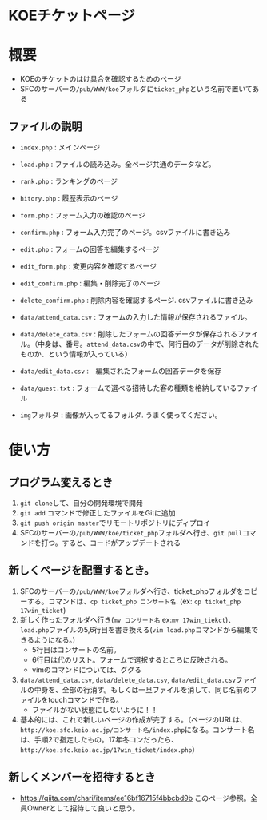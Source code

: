 # KOEチケットページ

# 概要

* KOEのチケットのはけ具合を確認するためのページ
* SFCのサーバーの`/pub/WWW/koe`フォルダに`ticket_php`という名前で置いてある

## ファイルの説明

* `index.php` : メインページ
* `load.php` : ファイルの読み込み。全ページ共通のデータなど。
* `rank.php` : ランキングのページ
* `hitory.php` : 履歴表示のページ
* `form.php` : フォーム入力の確認のページ
* `confirm.php` : フォーム入力完了のページ。csvファイルに書き込み
* `edit.php` : フォームの回答を編集するページ
* `edit_form.php` : 変更内容を確認するページ
* `edit_comfirm.php` : 編集・削除完了のページ
* `delete_comfirm.php` : 削除内容を確認するページ. csvファイルに書き込み

* `data/attend_data.csv` : フォームの入力した情報が保存されるファイル。
* `data/delete_data.csv` : 削除したフォームの回答データが保存されるファイル。（中身は、番号。`attend_data.csv`の中で、何行目のデータが削除されたものか、という情報が入っている）
* `data/edit_data.csv` :　編集されたフォームの回答データを保存
* `data/guest.txt` : フォームで選べる招待した客の種類を格納しているファイル

* `img`フォルダ : 画像が入ってるフォルダ. うまく使ってください。

# 使い方

## プログラム変えるとき
1. `git clone`して、自分の開発環境で開発
2. `git add` コマンドで修正したファイルをGitに追加
3. `git push origin master`でリモートリポジトリにディプロイ
4. SFCのサーバーの`/pub/WWW/koe/ticket_php`フォルダへ行き、`git pull`コマンドを打つ。すると、コードがアップデートされる

## 新しくページを配置するとき。
1. SFCのサーバーの`/pub/WWW/koe`フォルダへ行き、ticket_phpフォルダをコピーする。コマンドは、`cp ticket_php コンサート名`. (ex: `cp ticket_php 17win_ticket`)
2. 新しく作ったフォルダへ行き(`mv コンサート名` ex:`mv 17win_tiekct`)、`load.php`ファイルの5,6行目を書き換える(`vim load.php`コマンドから編集できるようになる。)
    - 5行目はコンサートの名前。
    - 6行目は代のリスト。フォームで選択するところに反映される。
    - vimのコマンドについては、ググる
3. `data/attend_data.csv`, `data/delete_data.csv`, `data/edit_data.csv`ファイルの中身を、全部の行消す。もしくは一旦ファイルを消して、同じ名前のファイルをtouchコマンドで作る。
    - ファイルがない状態にしないように！！
4. 基本的には、これで新しいページの作成が完了する。（ページのURLは、`http://koe.sfc.keio.ac.jp/コンサート名/index.php`になる。コンサート名は、手順2で指定したもの。17年冬コンだったら、`http://koe.sfc.keio.ac.jp/17win_ticket/index.php`）

## 新しくメンバーを招待するとき
- https://qiita.com/chari/items/ee16bf16715f4bbcbd9b このページ参照。全員Ownerとして招待して良いと思う。
